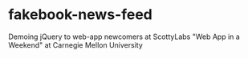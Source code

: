 fakebook-news-feed
==================

Demoing jQuery to web-app newcomers at ScottyLabs "Web App in a Weekend" at Carnegie Mellon University